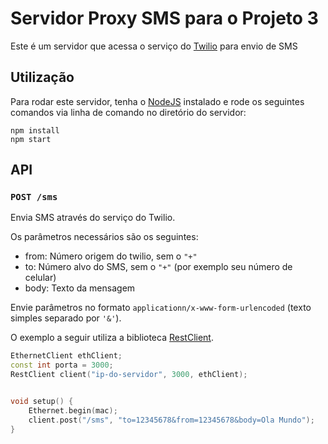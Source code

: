 # Servidor Proxy SMS para o Projeto 3

Este é um servidor que acessa o serviço do [Twilio](https://www.twilio.com/) para envio de SMS


## Utilização

Para rodar este servidor, tenha o [NodeJS](http://nodejs.org/) instalado e rode os seguintes comandos via linha de comando no diretório do servidor:

```
npm install
npm start
```

## API

### `POST /sms`

Envia SMS através do serviço do Twilio.

Os parâmetros necessários são os seguintes:

- from: Número origem do twilio, sem o `"+"`
- to: Número alvo do SMS, sem o `"+"` (por exemplo seu número de celular)
- body: Texto da mensagem

Envie parâmetros no formato `applicationn/x-www-form-urlencoded` (texto simples separado por `'&'`).

O exemplo a seguir utiliza a biblioteca [RestClient](https://github.com/paolobueno/arduino-restclient).

```c++
EthernetClient ethClient;
const int porta = 3000;
RestClient client("ip-do-servidor", 3000, ethClient);


void setup() {
	Ethernet.begin(mac);
	client.post("/sms", "to=12345678&from=12345678&body=Ola Mundo");
}
```
